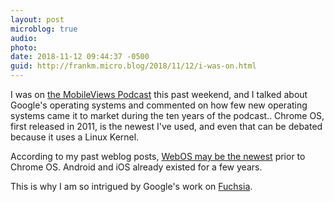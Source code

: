 ```yaml
---
layout: post
microblog: true
audio: 
photo: 
date: 2018-11-12 09:44:37 -0500
guid: http://frankm.micro.blog/2018/11/12/i-was-on.html
---
```

I was on [the MobileViews Podcast](https://mobiletoday.podbean.com/e/mobileviews-podcast-275-10-year-retrospective/) this past weekend, and I talked about Google's operating systems and commented on how few new operating systems came it to market during the ten years of the podcast.. Chrome OS, first released in 2011, is the newest I've used, and even that can be debated because it uses a Linux Kernel. 

According to my past weblog posts, [WebOS may be the newest](https://fjmnotes.com/2009/01/10/giving-palm-its-just-due/) prior to Chrome OS. Android and iOS already existed for a few years. 

This is why I am so intrigued by Google's work on [Fuchsia](https://en.wikipedia.org/wiki/Google_Fuchsia).
